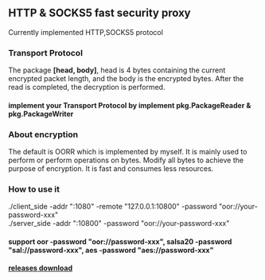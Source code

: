 ## HTTP & SOCKS5 fast security proxy
Currently implemented HTTP,SOCKS5 protocol
### Transport Protocol
The package <b>[head, body]</b>, head is 4 bytes containing the current encrypted packet length, and the body is the encrypted bytes. After the read is completed, the decryption is performed.
#### implement your Transport Protocol by implement pkg.PackageReader & pkg.PackageWriter

### About encryption
The default is OORR which is implemented by myself. It is mainly used to perform or perform operations on bytes. Modify all bytes to achieve the purpose of encryption. It is fast and consumes less resources.

### How to use it
./client_side -addr ":1080" -remote "127.0.0.1:10800" -password "oor://your-password-xxx" <br>
./server_side -addr ":10800" -password "oor://your-password-xxx"
####  support oor -password "oor://password-xxx", salsa20 -password "sal://password-xxx", aes -password "aes://password-xxx"
#### [releases download](https://github.com/helloh2o/hoz/releases)